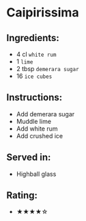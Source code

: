 # Caipirissima

## Ingredients:
- 4 cl `white rum`
- 1 `lime`
- 2 tbsp `demerara sugar`
- 16 `ice cubes`

## Instructions:
- Add demerara sugar
- Muddle lime
- Add white rum
- Add crushed ice

## Served in:
- Highball glass

## Rating:
- ★★★★☆